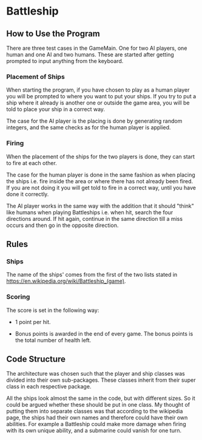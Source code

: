 # Battleship

## How to Use the Program
There are three test cases in the GameMain. One for two AI players, one human and one AI and two humans.
These are started after getting prompted to input anything from the keyboard.
### Placement of Ships
When starting the program, if you have chosen to play as a human player you will be prompted to where you want to put your ships. 
If you try to put a ship where it already is another one or outside the game area, you will be told to place your ship 
in a correct way. 

The case for the AI player is the placing is done by generating random integers, and the
same checks as for the human player is applied.

### Firing
When the placement of the ships for the two players is done, they can start to
fire at each other.

The case for the human player is done in the same fashion as when placing the ships 
i.e. fire inside the area or where there has not already been fired. If you are not 
doing it you will get told to fire in a correct way, until you have done it correctly.

The AI player works in the same way with the addition that it should "think" like humans
when playing Battleships i.e. when hit, search the four directions around. If hit again, continue
in the same direction till a miss occurs and then go in the opposite direction.

## Rules

### Ships
The name of the ships' comes from the first of the two lists stated in https://en.wikipedia.org/wiki/Battleship_(game). 
### Scoring
The score is set in the following way:

* 1 point per hit.

* Bonus points is awarded in the end of every game. The bonus points is the total number of health left.

## Code Structure
The architecture was chosen such that the player and ship classes was divided into their own sub-packages. 
These classes inherit from their super class in each respective package. 

All the ships look almost the same in the code, but with different sizes. So it could be argued whether these should be
put in one class. My thought of putting them into separate classes was that according to the wikipedia page, the ships 
had their own names and therefore could have their own abilities. For example a Battleship could make more damage when 
firing with its own unique ability, and a submarine could vanish for one turn. 
